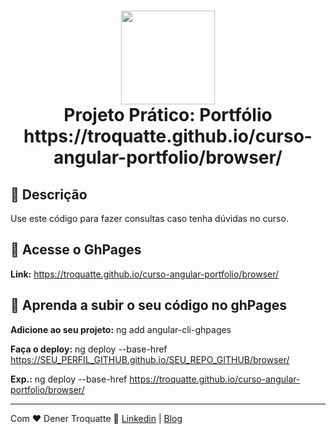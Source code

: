 <h1 align="center">
  <img src="https://vidafullstack.com.br/wp-content/uploads/2020/07/angular.png" alt="" width="150">
  <br>
    Projeto Prático: Portfólio
  <br>
  https://troquatte.github.io/curso-angular-portfolio/browser/
</h1>

## :custard: Descrição

Use este código para fazer consultas caso tenha dúvidas no curso.

## :custard: Acesse o GhPages

<strong>Link:</strong> https://troquatte.github.io/curso-angular-portfolio/browser/

## :custard: Aprenda a subir o seu código no ghPages

<strong>Adicione ao seu projeto:</strong> ng add angular-cli-ghpages
<br>

<strong>Faça o deploy:</strong> ng deploy --base-href https://SEU_PERFIL_GITHUB.github.io/SEU_REPO_GITHUB/browser/

<strong>Exp.:</strong> ng deploy --base-href https://troquatte.github.io/curso-angular-portfolio/browser/

---

Com ♥ Dener Troquatte :wave: [Linkedin](https://www.linkedin.com/in/dener-s%C3%A3o-pedro-troquatte-ababa079/) | [Blog](https://vidafullstack.com.br/)
